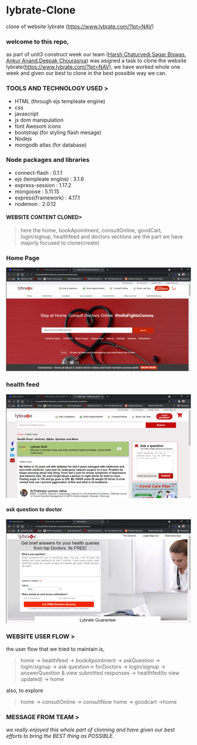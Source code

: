 # lybrate-Clone
clone of website lybrate (https://www.lybrate.com/?lpt=NAV)

### welcome to this repo,

as part of unit3 construct week our team ([Harsh Chaturvedi](harshchaturvedi1),[Sagar Biswas](mrsagar105), [Ankur Anand](ankuranand598),[Deepak Chourasiya](deepak-chaurasiyaa)) was asigned a task to clone the website lybrate(https://www.lybrate.com/?lpt=NAV), we have worked whole one week and given our best to clone in the best possible way we can.

### TOOLS AND TECHNOLOGY USED >

- HTML (through ejs templeate engine)
- css
- javascript
- js dom manipulation
- font Awesom icons
- bootstrap (for styling flash mesage)
- Nodejs    
- mongodb atlas (for database)

### Node packages and libraries

- connect-flash      :  0.1.1
- ejs (templeate engine) :  3.1.6
- express-session    :  1.17.2
- mongoose           :  5.11.15
- express(framework) :  4.17.1
- nodemon : 2.0.12

#### WEBSITE CONTENT CLONED>

> here the home, bookApointment, consultOnline, goodCart, login/signup, healthfeed and doctors sections are the part we have majorly focused to clone(create)

### Home Page

![Home](src/public/images/home.png)

### health feed

![Home](src/public/images/healthfeeed.png)

#### ask question to doctor

![Home](src/public/images/askques.png)

### WEBSITE USER FLOW >

the user flow that we tried to maintain is,

> home -> healthfeed -> bookApointment -> askQuestion -> login/signup -> ask question-> forDoctors -> login/signup -> answerQuestion & view submitted responses -> healthfed(to view updated) -> home

also, to explore

> home -> consultOnline -> consultNow
> home -> goodcart ->home

### MESSAGE FROM TEAM >

_we really enjoyed this whole part of clonning and have given our best efforts to bring the BEST thing as POSSIBLE._
